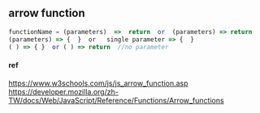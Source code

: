 ## arrow function
```js
functionName = (parameters)  =>  return  or  (parameters) => return
(parameters) => {  }  or   single parameter => {  }
( ) => { }  or ( ) => return  //no parameter
```

#### ref
https://www.w3schools.com/js/js_arrow_function.asp \
https://developer.mozilla.org/zh-TW/docs/Web/JavaScript/Reference/Functions/Arrow_functions

